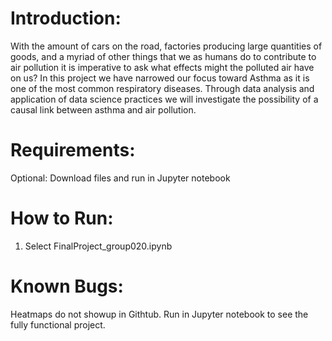# Introduction:

With the amount of cars on the road, factories producing large quantities of goods, and a myriad of other things that we as humans do to contribute to air pollution it is imperative to ask what effects might the polluted air have on us? In this project we have narrowed our focus toward Asthma as it is one of the most common respiratory diseases. Through data analysis and application of data science practices we will investigate the possibility of a causal link between asthma and air pollution.

# Requirements: 

Optional: Download files and run in Jupyter notebook

# How to Run: 


1. Select FinalProject_group020.ipynb

# Known Bugs:
Heatmaps do not showup in Githtub. Run in Jupyter notebook to see the fully functional project. 
